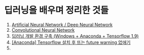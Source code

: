 딥러닝을 배우며 정리한 것들
============================

1. [Artificial Neural Network / Deep Neural Network](https://github.com/seoyounji/DeepLearning/tree/main/Artifical%20Neural%20Network)     
2. [Convolutional Neural Network](https://github.com/seoyounji/DeepLearning/tree/main/Convolutional%20Neural%20Network)     
3. [딥러닝 개발 환경 구축 (Windows + Anaconda + Tensorflow 1.9)](https://github.com/seoyounji/DeepLearning/tree/main/%EB%94%A5%EB%9F%AC%EB%8B%9D%20%EA%B0%9C%EB%B0%9C%20%ED%99%98%EA%B2%BD%20%EA%B5%AC%EC%B6%95%20(Windows%20%2B%20Anaconda%20%2B%20Tensorflow%201.9))
4. [[Anaconda] Tensorflow 설치 후 뜨는 future warning 없애기](https://github.com/seoyounji/DeepLearning/tree/main/%5BAnaconda%5D%20Tensorflow%20%EC%84%A4%EC%B9%98%20%ED%9B%84%20%EB%9C%A8%EB%8A%94%20future%20warning%20%EC%97%86%EC%95%A0%EA%B8%B0)
5. 